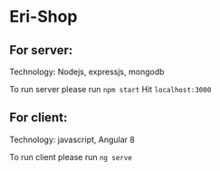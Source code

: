 # Eri-Shop

## For server: 
Technology: Nodejs, expressjs, mongodb

To run server please run `npm start`
Hit `localhost:3000`

## For client: 
Technology: javascript, Angular 8

To run client please run `ng serve`
